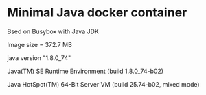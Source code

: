 # Minimal Java docker container

Bsed on Busybox with Java JDK

Image size = 372.7 MB

java version "1.8.0\_74"

Java(TM) SE Runtime Environment (build 1.8.0\_74-b02)

Java HotSpot(TM) 64-Bit Server VM (build 25.74-b02, mixed mode)
